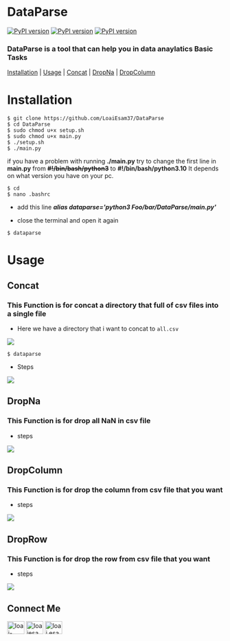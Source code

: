 # DataParse

[![PyPI version](https://badge.fury.io/py/numpy.svg)](https://badge.fury.io/py/numpy)
[![PyPI version](https://badge.fury.io/py/pandas.svg)](https://badge.fury.io/py/pandas)
[![PyPI version](https://badge.fury.io/py/matplot.svg)](https://badge.fury.io/py/matplot)

### DataParse is a tool that can help you in data anaylatics Basic Tasks

[Installation](#Installation) | [Usage](#Usage) | [Concat](#Concat) | [DropNa](#DropNa) | [DropColumn](#DropColumn)

# Installation
    $ git clone https://github.com/LoaiEsam37/DataParse
    $ cd DataParse
    $ sudo chmod u+x setup.sh
    $ sudo chmod u+x main.py
    $ ./setup.sh
    $ ./main.py

if you have a problem with running **./main.py**
try to change the first line in **main.py** from **~~#!/bin/bash/python3~~**
to **#!/bin/bash/python3.10**
It depends on what version you have on your pc.

    $ cd
    $ nano .bashrc

* add this line ***alias dataparse='python3 Foo/bar/DataParse/main.py'*** 

* close the terminal and open it again

```
$ dataparse
```

# Usage

## Concat

### This Function is for concat a directory that full of csv files into a single file

* Here we have a directory that i want to concat to ``all.csv``

![](https://github.com/LoaiEsam37/Images/blob/main/dataparse(1).png)

```
$ dataparse
```

* Steps

![](https://github.com/LoaiEsam37/Images/blob/main/dataparse(2).png)

## DropNa

### This Function is for drop all NaN in csv file

* steps

![](https://github.com/LoaiEsam37/Images/blob/main/dataparse(3).png)

## DropColumn

### This Function is for drop the column from csv file that you want

* steps

![](https://github.com/LoaiEsam37/Images/blob/main/dataparse(4).png)

## DropRow

### This Function is for drop the row from csv file that you want

* steps

![](https://github.com/LoaiEsam37/Images/blob/main/dataparse(5).png)

## Connect Me

<a href="https://linkedin.com/in/loai-esam-109971215" target="blank"><img align="center" src="https://raw.githubusercontent.com/rahuldkjain/github-profile-readme-generator/master/src/images/icons/Social/linked-in-alt.svg" alt="loai-esam-109971215" height="30" width="40" /></a>
<a href="https://stackoverflow.com/users/loaiesam27" target="blank"><img align="center" src="https://raw.githubusercontent.com/rahuldkjain/github-profile-readme-generator/master/src/images/icons/Social/stack-overflow.svg" alt="loaiesam27" height="30" width="40" /></a>
<a href="https://fb.com/loai.esam.16" target="blank"><img align="center" src="https://raw.githubusercontent.com/rahuldkjain/github-profile-readme-generator/master/src/images/icons/Social/facebook.svg" alt="loai.esam.16" height="30" width="40" /></a>
</p>



